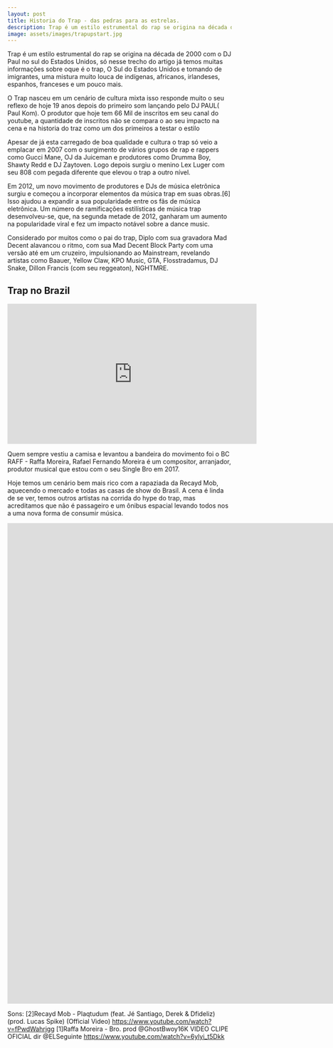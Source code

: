 ```yaml
---
layout: post
title: Historia do Trap - das pedras para as estrelas.
description: Trap é um estilo estrumental do rap se origina na década de 2000 com o DJ Paul no sul do Estados Unidos, só nesse trecho do artigo já temos muitas informações sobre oque é o trap, O Sul do Estados Unidos e tomando de imigrantes, uma mistura muito louca de indígenas, africanos, irlandeses, espanhos, franceses e um pouco mais. 
image: assets/images/trapupstart.jpg
---
```


Trap é um estilo estrumental do rap se origina na década de 2000 com o DJ Paul no sul do Estados Unidos, só nesse trecho do artigo já temos muitas informações sobre oque é o trap, O Sul do Estados Unidos e tomando de imigrantes, uma mistura muito louca de indígenas, africanos, irlandeses, espanhos, franceses e um pouco mais. 

O Trap nasceu em um cenário de cultura mixta isso responde muito o seu reflexo de hoje 19 anos depois do primeiro som lançando pelo DJ PAUL( Paul Kom). O produtor que hoje tem 66 Mil de inscritos em seu canal do youtube, a quantidade de inscritos não se compara o ao seu impacto na cena e na historia do traz como um dos primeiros a testar o estilo 

Apesar de já esta carregado de boa qualidade e cultura o trap só veio a emplacar em 2007 com o surgimento de vários grupos de rap e rappers como Gucci Mane, OJ da Juiceman e produtores como Drumma Boy, Shawty Redd e DJ Zaytoven. Logo depois surgiu o menino Lex Luger com seu 808 com pegada diferente que elevou o trap a outro nível. 

Em 2012, um novo movimento de produtores e DJs de música eletrônica surgiu e começou a incorporar elementos da música trap em suas obras.[6] Isso ajudou a expandir a sua popularidade entre os fãs de música eletrônica. Um número de ramificações estilísticas de música trap desenvolveu-se, que, na segunda metade de 2012, ganharam um aumento na popularidade viral e fez um impacto notável sobre a dance music.

Considerado por muitos como o pai do trap, Diplo com sua gravadora Mad Decent alavancou o ritmo, com sua Mad Decent Block Party com uma versão até em um cruzeiro, impulsionando ao Mainstream, revelando artistas como Baauer, Yellow Claw, KPO Music, GTA, Flosstradamus, DJ Snake, Dillon Francis (com seu reggeaton), NGHTMRE.


## Trap no Brazil

<iframe width="560" height="315" src="https://www.youtube.com/embed/6ylyi_t5Dkk" frameborder="0" allow="accelerometer; autoplay; encrypted-media; gyroscope; picture-in-picture" allowfullscreen></iframe>

Quem sempre vestiu a camisa e levantou a bandeira do movimento foi o BC RAFF - Raffa Moreira, Rafael Fernando Moreira é um compositor, arranjador, produtor musical que estou com o seu Single Bro em 2017. 

Hoje temos um cenário bem mais rico com a rapaziada da Recayd Mob, aquecendo o mercado e todas as casas de show do Brasil.
A cena é linda de se ver, temos outros artistas na corrida do hype do trap, mas acreditamos que não é passageiro e um ônibus espacial levando todos nos a uma nova forma de consumir música.

<iframe type="text/html" frameborder="0" width="1920" height="1080" src="https://www.youtube.com/embed/paQseIx5XCY?controls=0&iv_load_policy=3&modestbranding=1&rel=0&showinfo=0" allowfullscreen></iframe>
  
Sons:
[2]Recayd Mob - Plaqtudum (feat. Jé Santiago, Derek & Dfideliz) (prod. Lucas Spike) (Official Video)
https://www.youtube.com/watch?v=fPwdWahrjgg
[1]Raffa Moreira - Bro. prod @GhostBwoy16K VIDEO CLIPE OFICIAL dir @ELSeguinte
https://www.youtube.com/watch?v=6ylyi_t5Dkk
